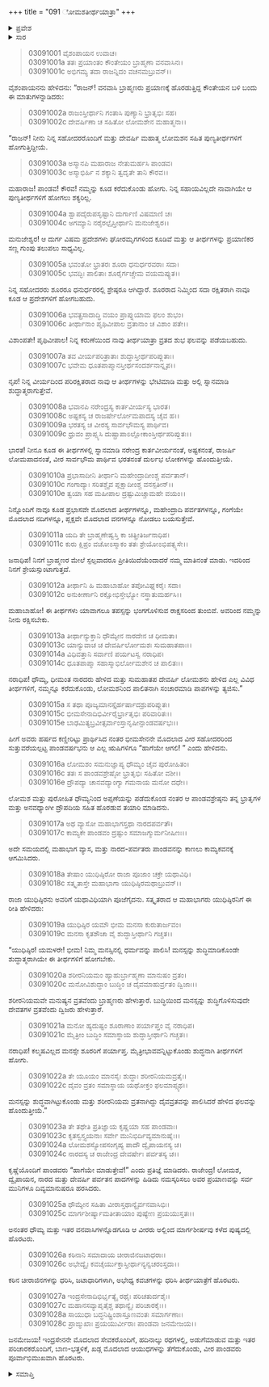 +++
title = "091 ೋಮಶತೀರ್ಥಯಾತ್ರಾ"
+++

<details><summary>ಪ್ರವೇಶ</summary>


।।   ಓಂ ಓಂ ನಮೋ ನಾರಾಯಣಾಯ।।   ಶ್ರೀ ವೇದವ್ಯಾಸಾಯ ನಮಃ ।।

ಶ್ರೀ ಕೃಷ್ಣದ್ವೈಪಾಯನ ವೇದವ್ಯಾಸ ವಿರಚಿತ  

**ಶ್ರೀ ಮಹಾಭಾರತ**

**ಆರಣ್ಯಕ ಪರ್ವ**

**ತೀರ್ಥಯಾತ್ರಾ ಪರ್ವ**

**ಅಧ್ಯಾಯ 91**

</details>


<details><summary>ಸಾರ</summary>

ಉಳಿದುಕೊಂಡ ಕೆಲವು ಬ್ರಾಹ್ಮಣರು ತಮ್ಮನ್ನೂ ತೀರ್ಥಯಾತ್ರೆಗೆ ಕರೆದುಕೊಂಡು ಹೋಗಬೇಕೆಂದು ಕೇಳಿಕೊಳ್ಳಲು ಯುಧಿಷ್ಠಿರನು ಒಪ್ಪಿಕೊಂಡಿದುದು (1-15). ತೀರ್ಥಯಾತ್ರೆಗೆ ಸಿದ್ಧತೆಗಳು ನಡೆಯುತ್ತಿರುವಾಗ ವ್ಯಾಸ, ನಾರದ-ಪರ್ವತರು ಬಂದು ತೀರ್ಥಯಾತ್ರೆ ಮಾಡುವಾಗ ಶರೀರ ನಿಯಮ, ಮನಸ್ಸು ಮತ್ತು ಬುದ್ಧಿಯ ಶುದ್ಧತೆಗಳ ಕುರಿತು ಹೇಳುವುದು; ಪ್ರಯಾಣ (16-28).

</details>


> 03091001 ವೈಶಂಪಾಯನ ಉವಾಚ।  
03091001a ತತಃ ಪ್ರಯಾಂತಂ ಕೌಂತೇಯಂ ಬ್ರಾಹ್ಮಣಾ ವನವಾಸಿನಃ।  
03091001c ಅಭಿಗಮ್ಯ ತದಾ ರಾಜನ್ನಿದಂ ವಚನಮಬ್ರುವನ್।।

ವೈಶಂಪಾಯನನು ಹೇಳಿದನು: “ರಾಜನ್! ವನವಾಸಿ ಬ್ರಾಹ್ಮಣರು ಪ್ರಯಾಣಕ್ಕೆ ಹೊರಡುತ್ತಿದ್ದ ಕೌಂತೇಯನ ಬಳಿ ಬಂದು ಈ ಮಾತುಗಳನ್ನಾಡಿದರು:

> 03091002a ರಾಜಂಸ್ತೀರ್ಥಾನಿ ಗಂತಾಸಿ ಪುಣ್ಯಾನಿ ಭ್ರಾತೃಭಿಃ ಸಹ।  
03091002c ದೇವರ್ಷಿಣಾ ಚ ಸಹಿತೋ ಲೋಮಶೇನ ಮಹಾತ್ಮನಾ।।

“ರಾಜನ್! ನೀನು ನಿನ್ನ ಸಹೋದರರೊಂದಿಗೆ ಮತ್ತು ದೇವರ್ಷಿ ಮಹಾತ್ಮ ಲೋಮಶನ ಸಹಿತ ಪುಣ್ಯತೀರ್ಥಗಳಿಗೆ ಹೋಗುತ್ತಿದ್ದೀಯೆ.

> 03091003a ಅಸ್ಮಾನಪಿ ಮಹಾರಾಜ ನೇತುಮರ್ಹಸಿ ಪಾಂಡವ।  
03091003c ಅಸ್ಮಾಭಿರ್ಹಿ ನ ಶಕ್ಯಾನಿ ತ್ವದೃತೇ ತಾನಿ ಕೌರವ।।

ಮಹಾರಾಜ! ಪಾಂಡವ! ಕೌರವ! ನಮ್ಮನ್ನು ಕೂಡ ಕರೆದುಕೊಂಡು ಹೋಗು. ನಿನ್ನ ಸಹಾಯವಿಲ್ಲದೇ ನಾವಾಗಿಯೇ ಆ ಪುಣ್ಯತೀರ್ಥಗಳಿಗೆ ಹೋಗಲು ಶಕ್ಯರಿಲ್ಲ.

> 03091004a ಶ್ವಾಪದೈರುಪಸೃಷ್ಟಾನಿ ದುರ್ಗಾಣಿ ವಿಷಮಾಣಿ ಚ।  
03091004c ಅಗಮ್ಯಾನಿ ನರೈರಲ್ಪೈಸ್ತೀರ್ಥಾನಿ ಮನುಜೇಶ್ವರ।।

ಮನುಜೇಶ್ವರ! ಆ ದುರ್ಗ ವಿಷಮ ಪ್ರದೇಶಗಳು ಘೋರಮೃಗಗಳಿಂದ ಕೂಡಿವೆ ಮತ್ತು ಆ ತೀರ್ಥಗಳನ್ನು ಪ್ರಯಾಣಿಕರ ಸಣ್ಣ ಗುಂಪು ತಲುಪಲು ಸಾಧ್ಯವಿಲ್ಲ.

> 03091005a ಭವಂತೋ ಭ್ರಾತರಃ ಶೂರಾ ಧನುರ್ಧರವರಾಃ ಸದಾ।  
03091005c ಭವದ್ಭಿಃ ಪಾಲಿತಾಃ ಶೂರೈರ್ಗಚ್ಚೇಮ ವಯಮಪ್ಯುತ।।

ನಿನ್ನ ಸಹೋದರರು ಶೂರರೂ ಧನುರ್ಧರರಲ್ಲಿ ಶ್ರೇಷ್ಠರೂ ಆಗಿದ್ದಾರೆ. ಶೂರರಾದ ನಿಮ್ಮಿಂದ ಸದಾ ರಕ್ಷಿತರಾಗಿ ನಾವೂ ಕೂಡ ಆ ಪ್ರದೇಶಗಳಿಗೆ ಹೋಗಬಹುದು.

> 03091006a ಭವತ್ಪ್ರಸಾದಾದ್ಧಿ ವಯಂ ಪ್ರಾಪ್ನುಯಾಮ ಫಲಂ ಶುಭಂ।  
03091006c ತೀರ್ಥಾನಾಂ ಪೃಥಿವೀಪಾಲ ವ್ರತಾನಾಂ ಚ ವಿಶಾಂ ಪತೇ।।

ವಿಶಾಂಪತೇ! ಪೃಥಿವೀಪಾಲ! ನಿನ್ನ ಕರುಣೆಯಿಂದ ನಾವು ತೀರ್ಥಯಾತ್ರಾ ವ್ರತದ ಶುಭ ಫಲವನ್ನು ಪಡೆಯಬಹುದು.

> 03091007a ತವ ವೀರ್ಯಪರಿತ್ರಾತಾಃ ಶುದ್ಧಾಸ್ತೀರ್ಥಪರಿಪ್ಲುತಾಃ।   
03091007c ಭವೇಮ ಧೂತಪಾಪ್ಮಾನಸ್ತೀರ್ಥಸಂದರ್ಶನಾನ್ನೃಪ।।

ನೃಪ! ನಿನ್ನ ವೀರ್ಯದಿಂದ ಪರಿರಕ್ಷಿತರಾದ ನಾವು ಆ ತೀರ್ಥಗಳನ್ನು ಭೇಟಿಮಾಡಿ ಮತ್ತು ಅಲ್ಲಿ ಸ್ನಾನಮಾಡಿ ಶುದ್ಧಾತ್ಮರಾಗುತ್ತೇವೆ.

> 03091008a ಭವಾನಪಿ ನರೇಂದ್ರಸ್ಯ ಕಾರ್ತವೀರ್ಯಸ್ಯ ಭಾರತ।  
03091008c ಅಷ್ಟಕಸ್ಯ ಚ ರಾಜರ್ಷೇರ್ಲೋಮಪಾದಸ್ಯ ಚೈವ ಹ।।  
03091009a ಭರತಸ್ಯ ಚ ವೀರಸ್ಯ ಸಾರ್ವಭೌಮಸ್ಯ ಪಾರ್ಥಿವ।  
03091009c ಧ್ರುವಂ ಪ್ರಾಪ್ಸ್ಯಸಿ ದುಷ್ಪ್ರಾಪಾಽಲ್ಲೋಕಾಂಸ್ತೀರ್ಥಪರಿಪ್ಲುತಃ।।

ಭಾರತ! ನೀನೂ ಕೂಡ ಈ ತೀರ್ಥಗಳಲ್ಲಿ ಸ್ನಾನಮಾಡಿ ನರೇಂದ್ರ ಕಾರ್ತವೀರ್ಯನಂತೆ, ಅಷ್ಟಕನಂತೆ, ರಾಜರ್ಷಿ ಲೋಮಪಾದನಂತೆ, ವೀರ ಸಾರ್ವಭೌಮ ಪಾರ್ಥಿವ ಭರತನಂತೆ ದುರ್ಲಭ ಲೋಕಗಳನ್ನು ಹೊಂದುತ್ತೀಯೆ.

> 03091010a ಪ್ರಭಾಸಾದೀನಿ ತೀರ್ಥಾನಿ ಮಹೇಂದ್ರಾದೀಂಶ್ಚ ಪರ್ವತಾನ್।  
03091010c ಗಂಗಾದ್ಯಾಃ ಸರಿತಶ್ಚೈವ ಪ್ಲಕ್ಷಾದೀಂಶ್ಚ ವನಸ್ಪತೀನ್।।  
03091010e ತ್ವಯಾ ಸಹ ಮಹೀಪಾಲ ದ್ರಷ್ಟುಮಿಚ್ಚಾಮಹೇ ವಯಂ।।

ನಿನ್ನೊಂದಿಗೆ ನಾವೂ ಕೂಡ ಪ್ರಭಾಸವೇ ಮೊದಲಾದ ತೀರ್ಥಗಳನ್ನೂ, ಮಹೇಂದ್ರಾದಿ ಪರ್ವತಗಳನ್ನೂ, ಗಂಗೆಯೇ ಮೊದಲಾದ ನದಿಗಳನ್ನೂ, ಪ್ಲಕ್ಷವೇ ಮೊದಲಾದ ವನಗಳನ್ನೂ ನೋಡಲು ಬಯಸುತ್ತೇವೆ.

> 03091011a ಯದಿ ತೇ ಬ್ರಾಹ್ಮಣೇಷ್ವಸ್ತಿ ಕಾ ಚಿತ್ಪ್ರೀತಿರ್ಜನಾಧಿಪ।  
03091011c ಕುರು ಕ್ಷಿಪ್ರಂ ವಚೋಽಸ್ಮಾಕಂ ತತಃ ಶ್ರೇಯೋಽಭಿಪತ್ಸ್ಯಸೇ।।

ಜನಾಧಿಪ! ನಿನಗೆ ಬ್ರಾಹ್ಮಣರ ಮೇಲೆ ಸ್ಪಲ್ಪವಾದರೂ ಪ್ರೀತಿಯಿದೆಯೆಂದಾದರೆ ನಮ್ಮ ಮಾತಿನಂತೆ ಮಾಡು. ಇದರಿಂದ ನಿನಗೆ ಶ್ರೇಯಸ್ಸುಂಟಾಗುತ್ತದೆ.

> 03091012a ತೀರ್ಥಾನಿ ಹಿ ಮಹಾಬಾಹೋ ತಪೋವಿಘ್ನಕರೈಃ ಸದಾ।  
03091012c ಅನುಕೀರ್ಣಾನಿ ರಕ್ಷೋಭಿಸ್ತೇಭ್ಯೋ ನಸ್ತ್ರಾತುಮರ್ಹಸಿ।।

ಮಹಾಬಾಹೋ! ಈ ತೀರ್ಥಗಳು ಯಾವಾಗಲೂ ತಪಸ್ಸನ್ನು ಭಂಗಗೊಳಿಸುವ ರಾಕ್ಷಸರಿಂದ ತುಂಬಿವೆ. ಅವರಿಂದ ನಮ್ಮನ್ನು ನೀನು ರಕ್ಷಿಸಬೇಕು.

> 03091013a ತೀರ್ಥಾನ್ಯುಕ್ತಾನಿ ಧೌಮ್ಯೇನ ನಾರದೇನ ಚ ಧೀಮತಾ।  
03091013c ಯಾನ್ಯುವಾಚ ಚ ದೇವರ್ಷಿರ್ಲೋಮಶಃ ಸುಮಹಾತಪಾಃ।।   
03091014a ವಿಧಿವತ್ತಾನಿ ಸರ್ವಾಣಿ ಪರ್ಯಟಸ್ವ ನರಾಧಿಪ।  
03091014c ಧೂತಪಾಪ್ಮಾ ಸಹಾಸ್ಮಾಭಿರ್ಲೋಮಶೇನ ಚ ಪಾಲಿತಃ।।

ನರಾಧಿಪ! ಧೌಮ್ಯ, ಧೀಮಂತ ನಾರದರು ಹೇಳಿದ ಮತ್ತು ಸುಮಹಾತಪ ದೇವರ್ಷಿ ಲೋಮಶನು ಹೇಳಿದ ಎಲ್ಲ ವಿವಿಧ ತೀರ್ಥಗಳಿಗೆ, ನಮ್ಮನ್ನೂ ಕರೆದುಕೊಂಡು, ಲೋಮಶನಿಂದ ಪಾಲಿತನಾಗಿ ಸಂಚಾರಮಾಡಿ ಪಾಪಗಳನ್ನು ತ್ಯಜಿಸು.”

> 03091015a ಸ ತಥಾ ಪೂಜ್ಯಮಾನಸ್ತೈರ್ಹರ್ಷಾದಶ್ರುಪರಿಪ್ಲುತಃ।  
03091015c ಭೀಮಸೇನಾದಿಭಿರ್ವೀರೈರ್ಭ್ರಾತೃಭಿಃ ಪರಿವಾರಿತಃ।।  
03091015e ಬಾಢಮಿತ್ಯಬ್ರವೀತ್ಸರ್ವಾಂಸ್ತಾನೃಷೀನ್ಪಾಂಡವರ್ಷಭಃ।।

ಹೀಗೆ ಅವರು ಹರ್ಷದ ಕಣ್ಣೀರಿಟ್ಟು ಪ್ರಾರ್ಥಿಸಿದ ನಂತರ ಭೀಮಸೇನನೇ ಮೊದಲಾದ ವೀರ ಸಹೋದರರಿಂದ ಸುತ್ತುವರೆಯಲ್ಪಟ್ಟ ಪಾಂಡವರ್ಷಭನು ಆ ಎಲ್ಲ ಋಷಿಗಳಿಗೂ “ಹಾಗೆಯೇ ಆಗಲಿ! ” ಎಂದು ಹೇಳಿದನು.

> 03091016a ಲೋಮಶಂ ಸಮನುಜ್ಞಾಪ್ಯ ಧೌಮ್ಯಂ ಚೈವ ಪುರೋಹಿತಂ।  
03091016c ತತಃ ಸ ಪಾಂಡವಶ್ರೇಷ್ಠೋ ಭ್ರಾತೃಭಿಃ ಸಹಿತೋ ವಶೀ।।  
03091016e ದ್ರೌಪದ್ಯಾ ಚಾನವದ್ಯಾಂಗ್ಯಾ ಗಮನಾಯ ಮನೋ ದಧೇ।।

ಲೋಮಶ ಮತ್ತು ಪುರೋಹಿತ ಧೌಮ್ಯನಿಂದ ಅಪ್ಪಣೆಯನ್ನು ಪಡೆದುಕೊಂಡ ನಂತರ ಆ ಪಾಂಡವಶ್ರೇಷ್ಠನು ತನ್ನ ಭ್ರಾತೃಗಳ ಮತ್ತು ಅನವಧ್ಯಾಂಗೀ ದ್ರೌಪದಿಯ ಸಹಿತ ಹೊರಡುವ ತಯಾರಿ ಮಾಡಿದನು.

> 03091017a ಅಥ ವ್ಯಾಸೋ ಮಹಾಭಾಗಸ್ತಥಾ ನಾರದಪರ್ವತೌ।  
03091017c ಕಾಮ್ಯಕೇ ಪಾಂಡವಂ ದ್ರಷ್ಟುಂ ಸಮಾಜಗ್ಮುರ್ಮನೀಷಿಣಃ।।

ಅದೇ ಸಮಯದಲ್ಲಿ ಮಹಾಭಾಗ ವ್ಯಾಸ, ಮತ್ತು ನಾರದ-ಪರ್ವತರು ಪಾಂಡವನನ್ನು ಕಾಣಲು ಕಾಮ್ಯಕವನಕ್ಕೆ ಆಗಮಿಸಿದರು.

> 03091018a ತೇಷಾಂ ಯುಧಿಷ್ಠಿರೋ ರಾಜಾ ಪೂಜಾಂ ಚಕ್ರೇ ಯಥಾವಿಧಿ।   
03091018c ಸತ್ಕೃತಾಸ್ತೇ ಮಹಾಭಾಗಾ ಯುಧಿಷ್ಠಿರಮಥಾಬ್ರುವನ್।।

ರಾಜಾ ಯುಧಿಷ್ಠಿರನು ಅವರಿಗೆ ಯಥಾವಿಧಿಯಾಗಿ ಪೂಜೆಗೈದನು. ಸತ್ಕೃತರಾದ ಆ ಮಹಾಭಾಗರು ಯುಧಿಷ್ಠಿರನಿಗೆ ಈ ರೀತಿ ಹೇಳಿದರು:

> 03091019a ಯುಧಿಷ್ಠಿರ ಯಮೌ ಭೀಮ ಮನಸಾ ಕುರುತಾರ್ಜವಂ।  
03091019c ಮನಸಾ ಕೃತಶೌಚಾ ವೈ ಶುದ್ಧಾಸ್ತೀರ್ಥಾನಿ ಗಚ್ಚತ।।

“ಯುಧಿಷ್ಠಿರ! ಯಮಳರೇ! ಭೀಮ! ನಿಮ್ಮ ಮನಸ್ಸಿನಲ್ಲಿ ಧರ್ಮವನ್ನು ಪಾಲಿಸಿ! ಮನಸ್ಸನ್ನು ಶುದ್ಧಿಮಾಡಿಕೊಂಡೇ ಶುದ್ಧಾತ್ಮರಾಗಿಯೇ ಈ ತೀರ್ಥಗಳಿಗೆ ಹೋಗಬೇಕು.

> 03091020a ಶರೀರನಿಯಮಂ ಹ್ಯಾಹುರ್ಬ್ರಾಹ್ಮಣಾ ಮಾನುಷಂ ವ್ರತಂ।  
03091020c ಮನೋವಿಶುದ್ಧಾಂ ಬುದ್ಧಿಂ ಚ ದೈವಮಾಹುರ್ವ್ರತಂ ದ್ವಿಜಾಃ।।

ಶರೀರನಿಯಮವೇ ಮನುಷ್ಯನ ವ್ರತವೆಂದು ಬ್ರಾಹ್ಮಣರು ಹೇಳುತ್ತಾರೆ. ಬುದ್ಧಿಯಿಂದ ಮನಸ್ಸನ್ನು ಶುದ್ಧಿಗೊಳಿಸುವುದೇ ದೇವತಗಳ ವ್ರತವೆಂದು ದ್ವಿಜರು ಹೇಳುತ್ತಾರೆ.

> 03091021a ಮನೋ ಹ್ಯದುಷ್ಟಂ ಶೂರಾಣಾಂ ಪರ್ಯಾಪ್ತಂ ವೈ ನರಾಧಿಪ।  
03091021c ಮೈತ್ರೀಂ ಬುದ್ಧಿಂ ಸಮಾಸ್ಥಾಯ ಶುದ್ಧಾಸ್ತೀರ್ಥಾನಿ ಗಚ್ಚತ।।

ನರಾಧಿಪ! ಕಲ್ಮಷವಿಲ್ಲದ ಮನಸ್ಸೇ ಶೂರರಿಗೆ ಪರ್ಯಾಪ್ತ. ಮೈತ್ರೀಭಾವವನ್ನಿಟ್ಟುಕೊಂಡು ಶುದ್ಧನಾಗಿ ತೀರ್ಥಗಳಿಗೆ ಹೋಗು.

> 03091022a ತೇ ಯೂಯಂ ಮಾನಸೈಃ ಶುದ್ಧಾಃ ಶರೀರನಿಯಮವ್ರತೈಃ।  
03091022c ದೈವಂ ವ್ರತಂ ಸಮಾಸ್ಥಾಯ ಯಥೋಕ್ತಂ ಫಲಮಾಪ್ಸ್ಯಥ।।

ಮನಸ್ಸನ್ನು ಶುದ್ಧವಾಗಿಟ್ಟುಕೊಂಡು ಮತ್ತು ಶರೀರನಿಯಮ ವ್ರತನಾಗಿದ್ದು ದೈವವ್ರತವನ್ನು ಪಾಲಿಸಿದರೆ ಹೇಳಿದ ಫಲವನ್ನು ಹೊಂದುತ್ತೀಯೆ.”

> 03091023a ತೇ ತಥೇತಿ ಪ್ರತಿಜ್ಞಾಯ ಕೃಷ್ಣಯಾ ಸಹ ಪಾಂಡವಾಃ।   
03091023c ಕೃತಸ್ವಸ್ತ್ಯಯನಾಃ ಸರ್ವೇ ಮುನಿಭಿರ್ದಿವ್ಯಮಾನುಷೈಃ।।  
03091024a ಲೋಮಶಸ್ಯೋಪಸಂಗೃಹ್ಯ ಪಾದೌ ದ್ವೈಪಾಯನಸ್ಯ ಚ।  
03091024c ನಾರದಸ್ಯ ಚ ರಾಜೇಂದ್ರ ದೇವರ್ಷೇಃ ಪರ್ವತಸ್ಯ ಚ।।

ಕೃಷ್ಣೆಯೊಂದಿಗೆ ಪಾಂಡವರು “ಹಾಗೆಯೇ ಮಾಡುತ್ತೇವೆ!” ಎಂದು ಪ್ರತಿಜ್ಞೆ ಮಾಡಿದರು. ರಾಜೇಂದ್ರ! ಲೋಮಶ, ದ್ವೈಪಾಯನ, ನಾರದ ಮತ್ತು ದೇವರ್ಷಿ ಪರ್ವತನ ಪಾದಗಳನ್ನು ಹಿಡಿದು ನಮಸ್ಕರಿಸಲು ಅವರ ಪ್ರಯಾಣವನ್ನು ಸರ್ವ ಮುನಿಗಳೂ ದಿವ್ಯಮಾನುಷರೂ ಹರಸಿದರು.

> 03091025a ಧೌಮ್ಯೇನ ಸಹಿತಾ ವೀರಾಸ್ತಥಾನ್ಯೈರ್ವನವಾಸಿಭಿಃ।  
03091025c ಮಾರ್ಗಶೀರ್ಷ್ಯಾಮತೀತಾಯಾಂ ಪುಷ್ಯೇಣ ಪ್ರಯಯುಸ್ತತಃ।।

ಅನಂತರ ಧೌಮ್ಯ ಮತ್ತು ಇತರ ವನವಾಸಿಗಳನ್ನೊಡಗೂಡಿ ಆ ವೀರರು ಅಲ್ಲಿಂದ ಮಾರ್ಗಶೀರ್ಷವು ಕಳೆದ ಪುಷ್ಯದಲ್ಲಿ ಹೊರಟರು.

> 03091026a ಕಠಿನಾನಿ ಸಮಾದಾಯ ಚೀರಾಜಿನಜಟಾಧರಾಃ।  
03091026c ಅಭೇದ್ಯೈಃ ಕವಚೈರ್ಯುಕ್ತಾಸ್ತೀರ್ಥಾನ್ಯನ್ವಚರಂಸ್ತದಾ।।

ಕಠಿನ ಚೀರಾಜಿನಗಳನ್ನು ಧರಿಸಿ, ಜಟಾಧಾರಿಗಳಾಗಿ, ಅಭೇಧ್ಯ ಕವಚಗಳನ್ನು ಧರಿಸಿ ತೀರ್ಥಯಾತ್ರೆಗೆ ಹೊರಟರು.

> 03091027a ಇಂದ್ರಸೇನಾದಿಭಿರ್ಭೃತ್ಯೈ ರಥೈಃ ಪರಿಚತುರ್ದಶೈಃ।  
03091027c ಮಹಾನಸವ್ಯಾಪೃತೈಶ್ಚ ತಥಾನ್ಯೈಃ ಪರಿಚಾರಕೈಃ।।  
03091028a ಸಾಯುಧಾ ಬದ್ಧನಿಷ್ಟ್ರಿಂಶಾಸ್ತೂಣವಂತಃ ಸಮಾರ್ಗಣಾಃ।  
03091028c ಪ್ರಾಙ್ಮುಖಾಃ ಪ್ರಯಯುರ್ವೀರಾಃ ಪಾಂಡವಾ ಜನಮೇಜಯ।।

ಜನಮೇಜಯ! ಇಂದ್ರಸೇನನೇ ಮೊದಲಾದ ಸೇವಕರೊಂದಿಗೆ, ಹದಿನಾಲ್ಕು ರಥಗಳಲ್ಲಿ, ಅಡುಗೆಮಾಡುವ ಮತ್ತು ಇತರ ಪರಿಚಾರಕರೊಂದಿಗೆ, ಬಾಣ-ಭತ್ತಳಿಕೆ, ಖಡ್ಗ ಮೊದಲಾದ ಆಯುಧಗಳನ್ನು ತೆಗೆದುಕೊಂಡು, ವೀರ ಪಾಂಡವರು ಪೂರ್ವಾಭಿಮುಖವಾಗಿ ಹೊರಟರು.

<details><summary>ಸಮಾಪ್ತಿ</summary>

ಇತಿ ಶ್ರೀ ಮಹಾಭಾರತೇ ಆರಣ್ಯಕಪರ್ವಣಿ ತೀರ್ಥಯಾತ್ರಾಪರ್ವಣಿ ಲೋಮಶತೀರ್ಥಯಾತ್ರಾಯಾಂ ಏಕನವತಿತಮೋಽಧ್ಯಾಯಃ।  
ಇದು ಮಹಾಭಾರತದ ಆರಣ್ಯಕಪರ್ವದಲ್ಲಿ ತೀರ್ಥಯಾತ್ರಾಪರ್ವದಲ್ಲಿ ಲೋಮಶತೀರ್ಥಯಾತ್ರೆ ಎನ್ನುವ ತೊಂಭತ್ತೊಂದನೆಯ ಅಧ್ಯಾಯವು.



</details>
